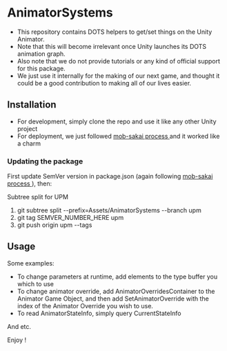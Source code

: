 # AnimatorSystems
* This repository contains DOTS helpers to get/set things on the Unity Animator. 
* Note that this will become irrelevant once Unity launches its DOTS animation graph.
* Also note that we do not provide tutorials or any kind of official support for this package.
* We just use it internally for the making of our next game, and thought it could be a good contribution to making all of our lives easier.

## Installation
* For development, simply clone the repo and use it like any other Unity project
* For deployment, we just followed [mob-sakai process ](https://www.patreon.com/posts/25070968) and it worked like a charm

### Updating the package
First update SemVer version in package.json (again following [mob-sakai process ](https://www.patreon.com/posts/25070968)), then:

Subtree split for UPM
1. git subtree split --prefix=Assets/AnimatorSystems --branch upm
1. git tag SEMVER_NUMBER_HERE upm
1. git push origin upm --tags

## Usage
Some examples: 
* To change parameters at runtime, add elements to the type buffer you which to use
* To change animator override, add AnimatorOverridesContainer to the Animator Game Object, and then add SetAnimatorOverride with the index of the Animator Override you wish to use.
* To read AnimatorStateInfo, simply query CurrentStateInfo

And etc.

Enjoy !
